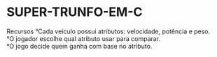 # SUPER-TRUNFO-EM-C
Recursos
°Cada veículo possui atributos: velocidade, potência e peso.  
°O jogador escolhe qual atributo usar para comparar.  
°O jogo decide quem ganha com base no atributo.
